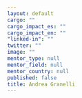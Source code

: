 ```yaml
---
layout: default
cargo: ""
cargo_impact_es: ""
cargo_impact_en: ""
"linked-in": ""
twitter: ""
image: ""
mentor_type: null
mentor_field: null
mentor_country: null
published: false
title: Andrea Granelli
---
```


